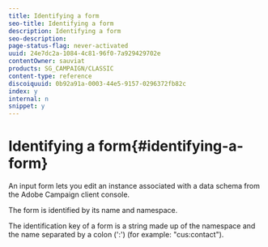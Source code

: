 ```yaml
---
title: Identifying a form
seo-title: Identifying a form
description: Identifying a form
seo-description: 
page-status-flag: never-activated
uuid: 24e7dc2a-1084-4c81-96f0-7a929429702e
contentOwner: sauviat
products: SG_CAMPAIGN/CLASSIC
content-type: reference
discoiquuid: 0b92a91a-0003-44e5-9157-0296372fb82c
index: y
internal: n
snippet: y
---
```


# Identifying a form{#identifying-a-form}

An input form lets you edit an instance associated with a data schema from the Adobe Campaign client console.

The form is identified by its name and namespace.

The identification key of a form is a string made up of the namespace and the name separated by a colon (':') (for example: "cus:contact").
